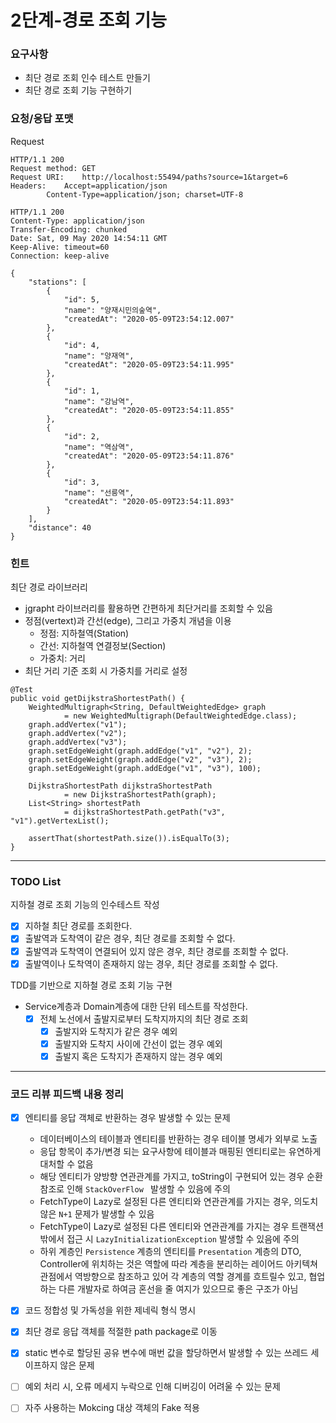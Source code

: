 # 2단계-경로 조회 기능

### 요구사항
- 최단 경로 조회 인수 테스트 만들기
- 최단 경로 조회 기능 구현하기

### 요청/응답 포맷
Request
```
HTTP/1.1 200 
Request method:	GET
Request URI:	http://localhost:55494/paths?source=1&target=6
Headers: 	Accept=application/json
		Content-Type=application/json; charset=UTF-8
```
```
HTTP/1.1 200 
Content-Type: application/json
Transfer-Encoding: chunked
Date: Sat, 09 May 2020 14:54:11 GMT
Keep-Alive: timeout=60
Connection: keep-alive

{
    "stations": [
        {
            "id": 5,
            "name": "양재시민의숲역",
            "createdAt": "2020-05-09T23:54:12.007"
        },
        {
            "id": 4,
            "name": "양재역",
            "createdAt": "2020-05-09T23:54:11.995"
        },
        {
            "id": 1,
            "name": "강남역",
            "createdAt": "2020-05-09T23:54:11.855"
        },
        {
            "id": 2,
            "name": "역삼역",
            "createdAt": "2020-05-09T23:54:11.876"
        },
        {
            "id": 3,
            "name": "선릉역",
            "createdAt": "2020-05-09T23:54:11.893"
        }
    ],
    "distance": 40
}
```

### 힌트
최단 경로 라이브러리
- jgrapht 라이브러리를 활용하면 간편하게 최단거리를 조회할 수 있음
- 정점(vertext)과 간선(edge), 그리고 가중치 개념을 이용
  - 정점: 지하철역(Station)
  - 간선: 지하철역 연결정보(Section)
  - 가중치: 거리
- 최단 거리 기준 조회 시 가중치를 거리로 설정

```
@Test
public void getDijkstraShortestPath() {
    WeightedMultigraph<String, DefaultWeightedEdge> graph
            = new WeightedMultigraph(DefaultWeightedEdge.class);
    graph.addVertex("v1");
    graph.addVertex("v2");
    graph.addVertex("v3");
    graph.setEdgeWeight(graph.addEdge("v1", "v2"), 2);
    graph.setEdgeWeight(graph.addEdge("v2", "v3"), 2);
    graph.setEdgeWeight(graph.addEdge("v1", "v3"), 100);

    DijkstraShortestPath dijkstraShortestPath
            = new DijkstraShortestPath(graph);
    List<String> shortestPath 
            = dijkstraShortestPath.getPath("v3", "v1").getVertexList();

    assertThat(shortestPath.size()).isEqualTo(3);
}
```

---
### TODO List
지하철 경로 조회 기능의 인수테스트 작성
  - [x] 지하철 최단 경로를 조회한다.
  - [x] 출발역과 도착역이 같은 경우, 최단 경로를 조회할 수 없다.
  - [x] 출발역과 도착역이 연결되어 있지 않은 경우, 최단 경로를 조회할 수 없다.
  - [x] 출발역이나 도착역이 존재하지 않는 경우, 최단 경로를 조회할 수 없다.
  
TDD를 기반으로 지하철 경로 조회 기능 구현
  - Service계층과 Domain계층에 대한 단위 테스트를 작성한다.
    - [x] 전체 노선에서 출발지로부터 도착지까지의 최단 경로 조회
      - [x] 출발지와 도착지가 같은 경우 예외
      - [x] 출발지와 도착지 사이에 간선이 없는 경우 예외
      - [x] 출발지 혹은 도착지가 존재하지 않는 경우 예외
---
### 코드 리뷰 피드백 내용 정리
- [x] 엔티티를 응답 객체로 반환하는 경우 발생할 수 있는 문제
  - 데이터베이스의 테이블과 엔티티를 반환하는 경우 테이블 명세가 외부로 노출
  - 응답 항목이 추가/변경 되는 요구사항에 테이블과 매핑된 엔티티로는 유연하게 대처할 수 없음
  - 해당 엔티티가 양방향 연관관계를 가지고, toString이 구현되어 있는 경우 순환 참조로 인해 `StackOverFlow ` 발생할 수 있음에 주의
  - FetchType이 Lazy로 설정된 다른 엔티티와 연관관계를 가지는 경우, 의도치 않은 `N+1` 문제가 발생할 수 있음
  - FetchType이 Lazy로 설정된 다른 엔티티와 연관관계를 가지는 경우 트랜잭션 밖에서 접근 시 `LazyInitializationException` 발생할 수 있음에 주의
  - 하위 계층인 `Persistence` 계층의 엔티티를 `Presentation` 계층의 DTO, Controller에 위치하는 것은 역할에 따라 계층을 분리하는 레이어드 아키텍쳐 관점에서 역방향으로 참조하고 있어 각 계층의 역할 경계를 흐트릴수 있고, 협업하는 다른 개발자로 하여금 혼선을 줄 여지가 있으므로 좋은 구조가 아님
- [x] 코드 정합성 및 가독성을 위한 제네릭 형식 명시
- [x] 최단 경로 응답 객체를 적절한 path package로 이동
- [x] static 변수로 할당된 공유 변수에 매번 값을 할당하면서 발생할 수 있는 쓰레드 세이프하지 않은 문제
- [ ] 예외 처리 시, 오류 메세지 누락으로 인해 디버깅이 어려울 수 있는 문제
- [ ] 자주 사용하는 Mokcing 대상 객체의 Fake 적용
 
